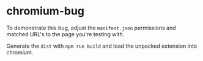 # chromium-bug

To demonstrate this bug, adjust the `manifest.json` permissions and matched URL's to the page
you're testing with.

Generate the `dist` with `npm run build` and load the unpacked extension into chromium.
